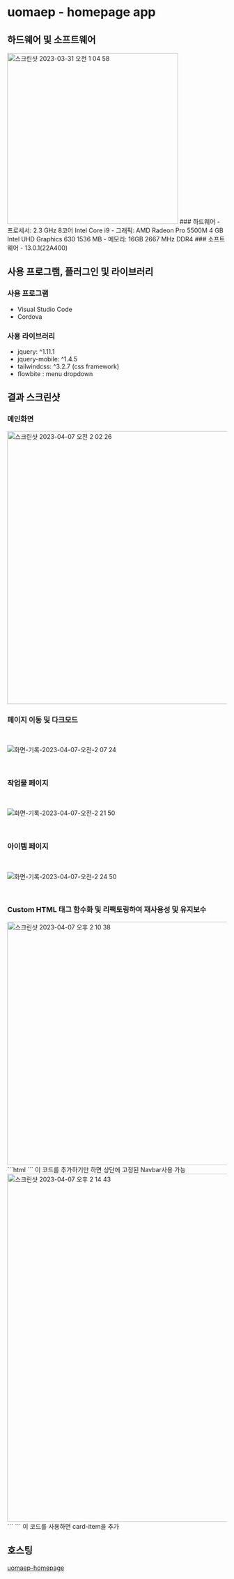 # uomaep - homepage app
## 하드웨어 및 소프트웨어
<img width="392" alt="스크린샷 2023-03-31 오전 1 04 58" src="https://user-images.githubusercontent.com/114221785/228896845-31d67670-884c-4ac7-8c20-652844c19e98.png">
### 하드웨어
- 프로세서: 2.3 GHz 8코어 Intel Core i9
- 그래픽: AMD Radeon Pro 5500M 4 GB Intel UHD Graphics 630 1536 MB
- 메모리: 16GB 2667 MHz DDR4
### 소프트웨어
- 13.0.1(22A400)

## 사용 프로그램, 플러그인 및 라이브러리
### 사용 프로그램
- Visual Studio Code
- Cordova

### 사용 라이브러리
- jquery: ^1.11.1
- jquery-mobile: ^1.4.5
- tailwindcss: ^3.2.7 (css framework)
- flowbite : menu dropdown

## 결과 스크린샷
### 메인화면
<img width="626" alt="스크린샷 2023-04-07 오전 2 02 26" src="https://user-images.githubusercontent.com/114221785/230446707-d5058cb2-a26c-4e79-ad57-2e5ced425048.png">

### 페이지 이동 및 다크모드
<br>

![화면-기록-2023-04-07-오전-2 07 24](https://user-images.githubusercontent.com/114221785/230448875-a185785f-5c9b-451e-a0a1-cb2cdaae365a.gif)

<br>

### 작업물 페이지
<br>

![화면-기록-2023-04-07-오전-2 21 50](https://user-images.githubusercontent.com/114221785/230451640-d095502a-b6c1-48d5-8387-0ead47874e7f.gif)

<br>

### 아이템 페이지
<br>

![화면-기록-2023-04-07-오전-2 24 50](https://user-images.githubusercontent.com/114221785/230452573-bef4dc18-95e0-4ba6-9f2f-99d6d674773f.gif)

<br>

### Custom HTML 태그 함수화 및 리팩토링하여 재사용성 및 유지보수
<img width="558" alt="스크린샷 2023-04-07 오후 2 10 38" src="https://user-images.githubusercontent.com/114221785/230545147-f072bfbc-cb7f-4788-b590-96a414729e4b.png">
```html
<custom-navbar src="title"></custom-navbar>
```
이 코드를 추가하기만 하면 상단에 고정된 Navbar사용 가능

<img width="798" alt="스크린샷 2023-04-07 오후 2 14 43" src="https://user-images.githubusercontent.com/114221785/230545575-bab5b617-8fa8-4de7-b5aa-82348ac91c26.png">
```
<custom-item src="./image/img.png" href="url" title="" sub=""></custom-item>
```
이 코드를 사용하면 card-item을 추가

## 호스팅
<a href="https://uomaep.github.io/uomaep-homepage/">uomaep-homepage</a>

